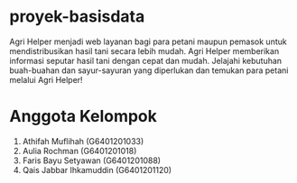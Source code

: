 # proyek-basisdata

Agri Helper menjadi web layanan bagi para petani maupun pemasok untuk mendistribusikan hasil tani secara lebih mudah. Agri Helper memberikan informasi seputar hasil tani dengan cepat dan mudah. Jelajahi kebutuhan buah-buahan dan sayur-sayuran yang diperlukan dan temukan para petani melalui Agri Helper!

# Anggota Kelompok

1. Athifah Muflihah (G6401201033)
2. Aulia Rochman (G6401201018)
3. Faris Bayu Setyawan (G6401201088)
4. Qais Jabbar Ihkamuddin (G6401201120)
